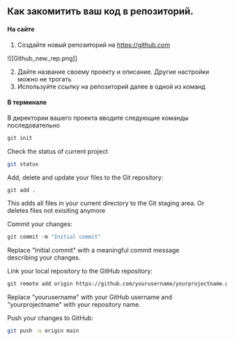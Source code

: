 ## Как закомитить ваш код в репозиторий.  

#### На сайте

1) Создайте новый репозиторий на https://github.com 

![[Github_new_rep.png]]


2) Дайте название своему проекту и описание. Другие настройки можно не трогать
3) Используйте ссылку на репозиторий далее в одной из команд 

#### В терминале 

В директории вашего проекта вводите следующие команды последовательно

```sh
git init
```

Check the status of current project 
```sh
git status
```

Add, delete and update your files to the Git repository:
```sh
git add .
```

This adds all files in your current directory to the Git staging area. Or deletes files not exisiting anymore

Commit your changes:

```sh
git commit -m "Initial commit"
```

Replace "Initial commit" with a meaningful commit message describing your changes.

Link your local repository to the GitHub repository:

```sh
git remote add origin https://github.com/yourusername/yourprojectname.git
```

Replace "yourusername" with your GitHub username and "yourprojectname" with your repository name.

Push your changes to GitHub:

```sh
git push -u origin main
```


